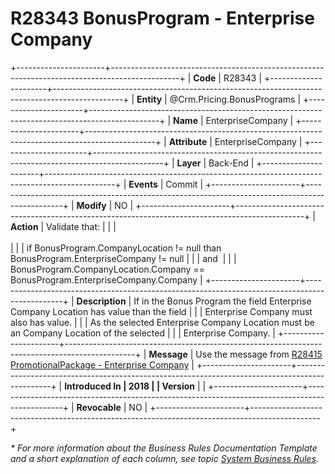 ﻿---
erp.type: business-rule
erp.entity: Crm.Pricing.BonusPrograms
---

# R28343 BonusProgram - Enterprise Company
+----------------------+-----------------------------------------------------------------------------------------------+
| **Code**             | R28343                                                                                        |
+----------------------+-----------------------------------------------------------------------------------------------+
| **Entity**           | @Crm.Pricing.BonusPrograms                                                                    |
+----------------------+-----------------------------------------------------------------------------------------------+
| **Name**             | EnterpriseCompany                                                                             |
+----------------------+-----------------------------------------------------------------------------------------------+
| **Attribute**        | EnterpriseCompany                                                                             |
+----------------------+-----------------------------------------------------------------------------------------------+
| **Layer**            | Back-End                                                                                      |
+----------------------+-----------------------------------------------------------------------------------------------+
| **Events**           | Commit                                                                                        |
+----------------------+-----------------------------------------------------------------------------------------------+
| **Modify**           | NO                                                                                            |
+----------------------+-----------------------------------------------------------------------------------------------+
| **Action**           | Validate that:                                                                                |
|                      | <br/><br/>                                                                                    |
|                      | if BonusProgram.CompanyLocation != null than BonusProgram.EnterpriseCompany != null           |
|                      | and                                                                                           |
|                      | BonusProgram.CompanyLocation.Company ==  BonusProgram.EnterpriseCompany.Company               |
+----------------------+-----------------------------------------------------------------------------------------------+
| **Description**      | If in the Bonus Program the field Enterprise Company Location has value than the field        |
|                      | Enterprise Company must also has value.                                                       |
|                      | As the selected Enterprise Company Location must be an Company Location of the selected       |
|                      | Enterprise Company.                                                                           |
+----------------------+-----------------------------------------------------------------------------------------------+
| **Message**          | Use the message from [R28415 PromotionalPackage - Enterprise Company](R28415.md)              |
+----------------------+-----------------------------------------------------------------------------------------------+
| **Introduced In      | 2018                                                                                          |
| Version**            |                                                                                               |
+----------------------+-----------------------------------------------------------------------------------------------+
| **Revocable**        | NO                                                                                            |
+----------------------+-----------------------------------------------------------------------------------------------+

*\* For more information about the Business Rules Documentation Template and a short explanation of each column, see
topic [System Business Rules](../templates/template-description-system-business-rules.md).*
